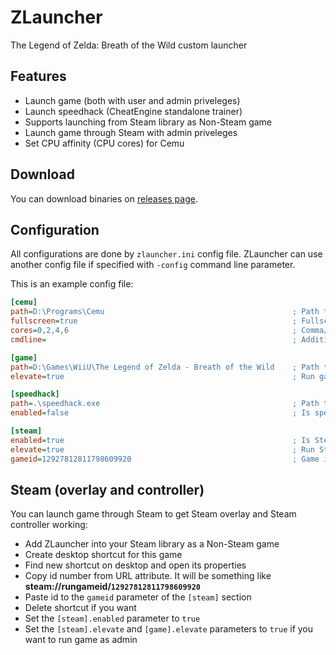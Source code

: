 # ZLauncher
The Legend of Zelda: Breath of the Wild custom launcher

## Features
* Launch game (both with user and admin priveleges)
* Launch speedhack (CheatEngine standalone trainer)
* Supports launching from Steam library as Non-Steam game
* Launch game through Steam with admin priveleges
* Set CPU affinity (CPU cores) for Cemu

## Download
You can download binaries on [releases page](../../releases).

## Configuration
All configurations are done by `zlauncher.ini` config file.
ZLauncher can use another config file if specified with `-config` command line parameter.

This is an example config file:
```ini
[cemu]
path=D:\Programs\Cemu                                          ; Path to Cemu
fullscreen=true                                                ; Fullscreen
cores=0,2,4,6                                                  ; Comma/space delimited list of allowed cores
cmdline=                                                       ; Additional Cemu command line parameters

[game]
path=D:\Games\WiiU\The Legend of Zelda - Breath of the Wild    ; Path to the game
elevate=true                                                   ; Run game with admin priveleges

[speedhack]
path=.\speedhack.exe                                           ; Path to speedhack trainer
enabled=false                                                  ; Is speedhack enabled

[steam]
enabled=true                                                   ; Is Steam support enabled
elevate=true                                                   ; Run Steam with admin priveleges
gameid=12927812811798609920                                    ; Game id in Steam library
```

## Steam (overlay and controller)
You can launch game through Steam to get Steam overlay and Steam controller working:
* Add ZLauncher into your Steam library as a Non-Steam game
* Create desktop shortcut for this game
* Find new shortcut on desktop and open its properties
* Copy id number from URL attribute. It will be something like **steam://rungameid/`12927812811798609920`**
* Paste id to the `gameid` parameter of the `[steam]` section
* Delete shortcut if you want
* Set the `[steam].enabled` parameter to `true`
* Set the `[steam].elevate` and `[game].elevate` parameters to `true` if you want to run game as admin
